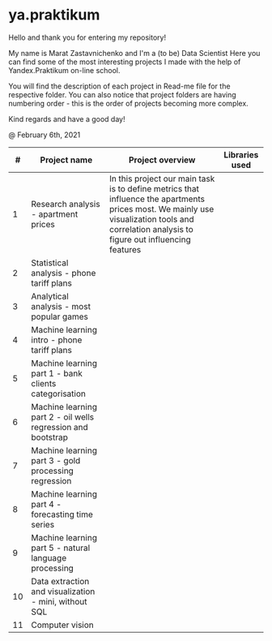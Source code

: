 # ya.praktikum

Hello and thank you for entering my repository!

My name is Marat Zastavnichenko and I'm a (to be) Data Scientist
Here you can find some of the most interesting projects I made with the help of Yandex.Praktikum on-line school.

You will find the description of each project in Read-me file for the respective folder.
You can also notice that project folders are having numbering order - this is the order of projects becoming more complex.

Kind regards and have a good day!

@ February 6th, 2021

| # | Project name                                                | Project overview | Libraries used |
|---| ---                                                         |---               | ---            |
|1  |Research analysis - apartment prices                         |In this project our main task is to define metrics that influence the apartments prices most. We mainly use visualization tools and correlation analysis to figure out influencing features                  |                |        
|2  |Statistical analysis - phone tariff plans                    |
|3  |Analytical analysis - most popular games                     |
|4  |Machine learning intro - phone tariff plans                  |
|5  |Machine learning part 1 - bank clients categorisation        |
|6  |Machine learning part 2 - oil wells regression and bootstrap |
|7  |Machine learning part 3 - gold processing regression         |
|8  |Machine learning part 4 - forecasting time series            |
|9  |Machine learning part 5 - natural language processing        |
|10 |Data extraction and visualization - mini, without SQL        |
|11 | Computer vision                                             |
